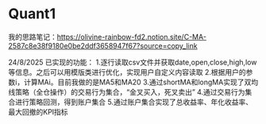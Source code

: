 # Quant1
我的思路笔记：https://olivine-rainbow-fd2.notion.site/C-MA-2587c8e38f9180e0be2ddf3658947f67?source=copy_link

24/8/2025
已实现的功能：
1.逐行读取csv文件并获取date,open,close,high,low等信息。之后可以用模版类进行优化，实现用户自定义内容读取
2.根据用户的参数i，计算MAi。目前我做的是MA5和MA20
3.通过shortMA和longMA实现了双均线策略（全仓操作）的交易行为集合，“金叉买入，死叉卖出”
4.通过交易行为集合进行策略回测，得到账户集合
5.通过账户集合实现了总收益率、年化收益率、最大回撤的KPI指标
